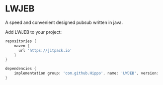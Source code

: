 # LWJEB

A speed and convenient designed pubsub written in java.

Add LWJEB to your project:

```groovy
repositories {
    maven {
      url 'https://jitpack.io'
    }
}
```

```groovy
dependencies {
    implementation group: 'com.github.Hippo', name: 'LWJEB', version: '5.3.0'
}
```
